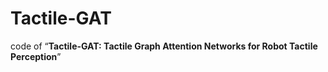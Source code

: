 # Tactile-GAT

code of  “**Tactile-GAT: Tactile Graph Attention Networks for Robot Tactile Perception**” 